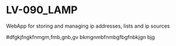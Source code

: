 LV-090_LAMP
===========

WebApp for storing and managing ip addresses, lists and ip sources

#dfgkjfngkfnmgm,fmb,gnb,gv bkmgnmbfnmbgfbgfnbkjgn bjg
